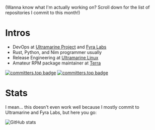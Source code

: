 (Wanna know what I'm actually working on? Scroll down for the list of repositories I commit to this month!)

# Intros

- DevOps at [Ultramarine Project](https://ultramarine-linux.org) and [Fyra Labs](https://fyralabs.com)
- Rust, Python, and Nim programmer usually
- Release Engineering at [Ultramarine Linux](https://github.com/Ultramarine-Linux)
- Amateur RPM package maintainer at [Terra](https://github.com/terrapkg/packages)

[![committers.top badge](https://user-badge.committers.top/hong_kong/madonuko.svg)](https://user-badge.committers.top/hong_kong/madonuko)
[![committers.top badge](https://user-badge.committers.top/hong_kong_public/madonuko.svg)](https://user-badge.committers.top/hong_kong_public/madonuko)

# Stats

I mean… this doesn't even work well because I mostly commit to Ultramarine and Fyra Labs, but here you go:

![GitHub stats](https://github-readme-stats.vercel.app/api?username=madonuko&show=reviews,discussions_started,discussions_answered,prs_merged,prs_merged_percentage&show_icons=true&theme=transparent)

